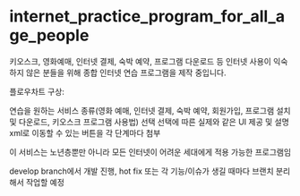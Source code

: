 # internet_practice_program_for_all_age_people
키오스크, 영화예매, 인터넷 결제, 숙박 예약, 프로그램 다운로드 등 인터넷 사용이 익숙하지 않은 분들을 위해 종합 인터넷 연습 프로그램을 제작 중입니다.

플로우차트 구상:

연습을 원하는 서비스 종류(영화 예매, 인터넷 결제, 숙박 예약, 회원가입, 프로그램 설치 및 다운로드, 키오스크 프로그램 사용법) 선택
선택에 따른 실제와 같은 UI 제공 및 설명 xml로 이동할 수 있는 버튼을 각 단계마다 첨부

이 서비스는 노년층뿐만 아니라 모든 인터넷이 어려운 세대에게 적용 가능한 프로그램임

develop branch에서 개발 진행, hot fix 또는 각 기능/이슈가 생길 때마다 브랜치 분리해서 작업할 예정
